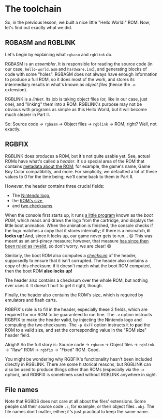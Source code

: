# The toolchain

So, in the previous lesson, we built a nice little "Hello World!" ROM.
Now, let's find out exactly what we did.

## RGBASM and RGBLINK

Let's begin by explaining what `rgbasm` and `rgblink` do.

RGBASM is an *assembler*.
It is responsible for reading the source code (in our case, `hello-world.asm` and `hardware.inc`), and generating blocks of code with some "holes".
RGBASM does not always have enough information to produce a full ROM, so it does most of the work, and stores its intermediary results in what's known as *object files* (hence the `.o` extension).

RGBLINK is a *linker*.
Its job is taking object files (or, like in our case, just one), and "linking" them into a ROM.
RGBLINK's purpose may not be obvious with programs as simple as this Hello World, but it will become much clearer in Part Ⅱ.

So: Source code → `rgbasm` → Object files → `rgblink` → ROM, right?
Well, not exactly.

## RGBFIX

RGBLINK does produces a ROM, but it's not quite usable yet.
See, actual ROMs have what's called a *header*.
It's a special area of the ROM that contains [metadata about the ROM](https://gbdev.io/pandocs/#the-cartridge-header); for example, the game's name, Game Boy Color compatibility, and more.
For simplicity, we defaulted a lot of these values to 0 for the time being; we'll come back to them in Part Ⅱ.

However, the header contains three crucial fields:
- The [Nintendo logo](https://gbdev.io/pandocs/#_0104-0133-nintendo-logo),
- the [ROM's size](https://gbdev.io/pandocs/#_0148-rom-size),
- and [two checksums](https://gbdev.io/pandocs/#_014d-header-checksum).

When the console first starts up, it runs [a little program](https://github.com/ISSOtm/gb-bootroms) known as the *boot ROM*, which reads and draws the logo from the cartridge, and displays the little boot animation.
When the animation is finished, the console checks if the logo matches a copy that it stores internally; if there is a mismatch, **it locks up!**
And, since it locks up, our game never gets to run... 😦
This was meant as an anti-piracy measure; however, that measure [has since then been ruled as invalid](https://en.wikipedia.org/wiki/Sega_v._Accolade), so don't worry, we are clear! 😄

Similarly, the boot ROM also computes a *[checksum](https://en.wikipedia.org/wiki/Checksum)* of the header, supposedly to ensure that it isn't corrupted.
The header also contains a copy of this checksum; if it doesn't match what the boot ROM computed, then the boot ROM **also locks up!**

The header also contains a checksum over the whole ROM, but nothing ever uses it.
It doesn't hurt to get it right, though.

Finally, the header also contains the ROM's size, which is required by emulators and flash carts.

RGBFIX's role is to fill in the header, especially these 3 fields, which are required for our ROM to be guaranteed to run fine.
The `-v` option instructs RGBFIX to make the header **v**alid, by injecting the Nintendo logo and computing the two checksums.
The `-p 0xFF` option instructs it to **p**ad the ROM to a valid size, and set the corresponding value in the "ROM size" header field.

Alright!
So the full story is: Source code → `rgbasm` → Object files → `rgblink` → "Raw" ROM → `rgbfix` → "Fixed" ROM.
Good.

You might be wondering why RGBFIX's functionality hasn't been included directly in RGBLINK.
There are some historical reasons, but RGBLINK can also be used to produce things other than ROMs (especially via the `-x` option), and RGBFIX is sometimes used without RGBLINK anywhere in sight.

## File names

Note that RGBDS does not care at all about the files' extensions.
Some people call their source code `.s`, for example, or their object files `.obj`.
The file names don't matter, either; it's just practical to keep the same name.
